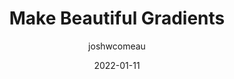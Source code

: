 ---
author: joshwcomeau
date: 2022-01-11
tags:
  - css
  - gradients
target_url: https://www.joshwcomeau.com/css/make-beautiful-gradients/
title: Make Beautiful Gradients
---
